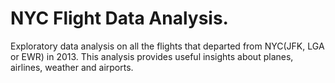 # NYC Flight Data Analysis.
Exploratory data analysis on all the flights that departed from NYC(JFK, LGA or EWR) in 2013. This analysis provides useful insights about planes, airlines, weather and airports.
